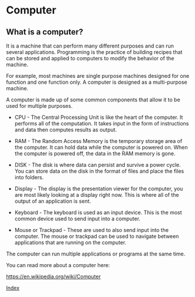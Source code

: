 # Computer

## What is a computer?

It is a machine that can perform many different purposes and can run several
applications. Programming is the practice of building recipes that can be
stored and applied to computers to modify the behavior of the machine.

For example, most machines are single purpose machines designed for one function
and one function only. A computer is designed as a multi-purpose machine.

A computer is made up of some common components that allow it to be used for multiple
purposes.

- CPU - The Central Processing Unit is like the heart of the computer. It performs
all of the computation. It takes input in the form of instructions and data then 
computes results as output.

- RAM - The Random Access Memory is the temporary storage area of the computer. It can
hold data while the computer is powered on. When the computer is powered off, the
data in the RAM memory is gone.

- DISK - The disk is where data can persist and survive a power cycle. You can store
data on the disk in the format of files and place the files into folders.

- Display - The display is the presentation viewer for the computer, you are
most likely looking at a display right now. This is where all of the output of
an application is sent.

- Keyboard - The keyboard is used as an input device. This is the most common device
used to send input into a computer.

- Mouse or Trackpad - These are used to also send input into the computer. The
mouse or trackpad can be used to navigate between applications that are running
on the computer.

The computer can run multiple applications or programs at the same time.

You can read more about a computer here:

https://en.wikipedia.org/wiki/Computer

[Index](.)
